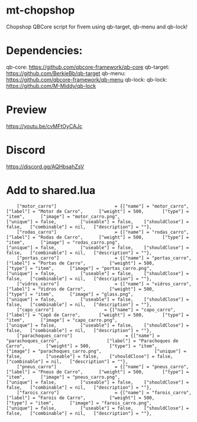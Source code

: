 # mt-chopshop
Chopshop QBCore script for fivem using qb-target, qb-menu and qb-lock!

# Dependencies:
qb-core: https://github.com/qbcore-framework/qb-core
qb-target: https://github.com/BerkieBb/qb-target
qb-menu: https://github.com/qbcore-framework/qb-menu
qb-lock: qb-lock: https://github.com/M-Middy/qb-lock

# Preview
https://youtu.be/cvMFtOyCAJc

# Discord
https://discord.gg/AQHbsahZsV 

# Add to shared.lua
```
	["motor_carro"] 					 = {["name"] = "motor_carro", 			 	 ["label"] = "Motor de Carro", 		["weight"] = 500, 		["type"] = "item", 		["image"] = "motor_carro.png", 				    ["unique"] = false, 		["useable"] = false, 	["shouldClose"] = false,   ["combinable"] = nil,   ["description"] = ""},
	["rodas_carro"] 					 = {["name"] = "rodas_carro", 			 	 ["label"] = "Rodas de Carro", 		["weight"] = 500, 		["type"] = "item", 		["image"] = "rodas_carro.png", 				    ["unique"] = false, 		["useable"] = false, 	["shouldClose"] = false,   ["combinable"] = nil,   ["description"] = ""},
	["portas_carro"] 					 = {["name"] = "portas_carro", 			 	 ["label"] = "Portas de Carro", 		["weight"] = 500, 		["type"] = "item", 		["image"] = "portas_carro.png", 				    ["unique"] = false, 		["useable"] = false, 	["shouldClose"] = false,   ["combinable"] = nil,   ["description"] = ""},
	["vidros_carro"] 					 = {["name"] = "vidros_carro", 			 	 ["label"] = "Vidros de Carro", 		["weight"] = 500, 		["type"] = "item", 		["image"] = "glass.png", 				    ["unique"] = false, 		["useable"] = false, 	["shouldClose"] = false,   ["combinable"] = nil,   ["description"] = ""},
	["capo_carro"] 					 = {["name"] = "capo_carro", 			 	 ["label"] = "Capô de Carro", 		["weight"] = 500, 		["type"] = "item", 		["image"] = "capo_carro.png", 				    ["unique"] = false, 		["useable"] = false, 	["shouldClose"] = false,   ["combinable"] = nil,   ["description"] = ""},
	["parachoques_carro"] 					 = {["name"] = "parachoques_carro", 			 	 ["label"] = "Parachoques de Carro", 		["weight"] = 500, 		["type"] = "item", 		["image"] = "parachoques_carro.png", 				    ["unique"] = false, 		["useable"] = false, 	["shouldClose"] = false,   ["combinable"] = nil,   ["description"] = ""},
	["pneus_carro"] 					 = {["name"] = "pneus_carro", 			 	 ["label"] = "Pneus de Carro", 		["weight"] = 500, 		["type"] = "item", 		["image"] = "pneus_carro.png", 				    ["unique"] = false, 		["useable"] = false, 	["shouldClose"] = false,   ["combinable"] = nil,   ["description"] = ""},
	["farois_carro"] 					 = {["name"] = "farois_carro", 			 	 ["label"] = "Farois de Carro", 		["weight"] = 500, 		["type"] = "item", 		["image"] = "farois_carro.png", 				    ["unique"] = false, 		["useable"] = false, 	["shouldClose"] = false,   ["combinable"] = nil,   ["description"] = ""},
```
  
